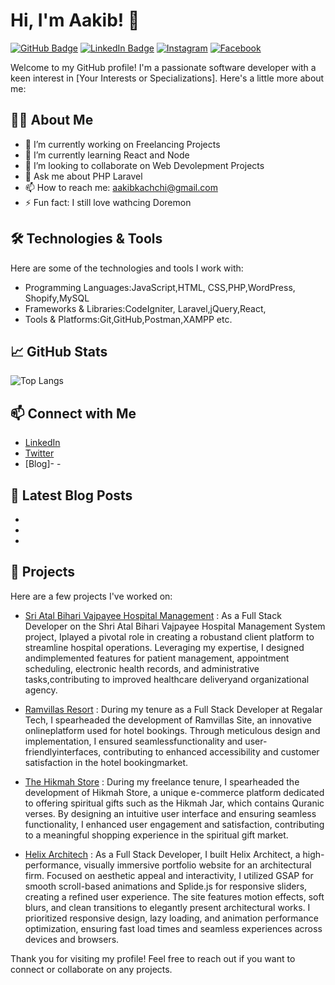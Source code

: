 # Hi, I'm Aakib! 👋

[![GitHub Badge](https://img.shields.io/badge/-GitHub-000?style=flat&logo=github&logoColor=white&link=https://github.com/aakib291)](https://github.com/aakib291)
[![LinkedIn Badge](https://img.shields.io/badge/-LinkedIn-blue?style=flat&logo=Linkedin&logoColor=white&link=https://www.linkedin.com/in/aakib-kachchhi-644880249/)](https://www.linkedin.com/in/your-linkedin-profile)
[![Instagram](https://img.shields.io/badge/Instagram-%23E4405F.svg?style=for-the-badge&logo=instagram&logoColor=white)](https://instagram.com/aakib_memon_10)
[![Facebook](https://img.shields.io/badge/Facebook-%231877F2.svg?style=for-the-badge&logo=facebook&logoColor=white)](https://facebook.com/aakib.kachchhi)


Welcome to my GitHub profile! I'm a passionate software developer with a keen interest in [Your Interests or Specializations]. Here's a little more about me:

## 👨‍💻 About Me

- 🔭 I’m currently working on Freelancing Projects
- 🌱 I’m currently learning React and Node
- 👯 I’m looking to collaborate on Web Devolepment Projects
- 💬 Ask me about PHP Laravel
- 📫 How to reach me: aakibkachchi@gmail.com
- ⚡ Fun fact: I still love wathcing Doremon

## 🛠️ Technologies & Tools

Here are some of the technologies and tools I work with:

- Programming Languages:JavaScript,HTML, CSS,PHP,WordPress, Shopify,MySQL
- Frameworks & Libraries:CodeIgniter, Laravel,jQuery,React,
- Tools & Platforms:Git,GitHub,Postman,XAMPP etc.

## 📈 GitHub Stats

<!-- ![Aakib's GitHub stats](https://github-readme-stats.vercel.app/api?username=aakib291&show_icons=true&theme=radical) -->

![Top Langs](https://github-readme-stats.vercel.app/api/top-langs/?username=aakib291&layout=compact&theme=radical)

## 📫 Connect with Me

- [LinkedIn](https://www.linkedin.com/in/aakib-kachchhi-644880249/)
- [Twitter](https://x.com/KachchhiAakib?t=RNEVr_gEk0LWRZH_wm7zwg&s=08)
- [Blog]- -

## 📝 Latest Blog Posts
-
-
-
<!-- BLOG-POST-LIST:START -->
<!-- - [Your Blog Post Title](Your Blog Post Link)
- [Your Blog Post Title](Your Blog Post Link) -->
<!-- BLOG-POST-LIST:END -->

## 🌟 Projects

Here are a few projects I've worked on:

- [Sri Atal Bihari Vajpayee Hospital Management](https://abvh.vanburentech.com/site/userlogin) : As a Full Stack Developer on the Shri Atal Bihari Vajpayee Hospital Management System project, Iplayed a pivotal role in creating a robustand client platform to streamline hospital operations. Leveraging my expertise, I designed andimplemented features for patient
management, appointment scheduling, electronic health records, and administrative tasks,contributing to improved healthcare deliveryand organizational agency.

- [Ramvillas Resort](https://theramvilas.com/) : During my tenure as a Full Stack Developer at Regalar Tech, I spearheaded the development of Ramvillas Site, an innovative onlineplatform used for hotel bookings. Through meticulous design and implementation, I ensured seamlessfunctionality and user-friendlyinterfaces, contributing to enhanced accessibility and customer satisfaction in the hotel bookingmarket.

- [The Hikmah Store](https://hikmahstore.in/products/the-hikmah-jar%E2%84%A2) : During my freelance tenure, I spearheaded the development of Hikmah Store, a unique e-commerce platform dedicated to offering spiritual gifts such as the Hikmah Jar, which contains Quranic verses. By designing an intuitive user interface and ensuring seamless functionality, I enhanced user engagement and satisfaction, contributing to a meaningful shopping experience in the spiritual gift market.
  
- [Helix Architech](https://helixarchitech.com/) : As a Full Stack Developer, I built Helix Architect, a high-performance, visually immersive portfolio website for an architectural firm. Focused on aesthetic appeal and interactivity, I utilized GSAP for smooth scroll-based animations and Splide.js for responsive sliders, creating a refined user experience. The site features motion effects, soft blurs, and clean transitions to elegantly present architectural works. I prioritized responsive design, lazy loading, and animation performance optimization, ensuring fast load times and seamless experiences across devices and browsers.

Thank you for visiting my profile! Feel free to reach out if you want to connect or collaborate on any projects.
